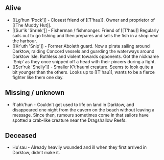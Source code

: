 ## Alive
- [[Lg'hun 'Pock']] - Closest friend of [[T'hau]]. Owner and proprietor of [[The Muddy Hut]].
- [[Sur'ik 'Shriek']] - Fisherman / fishmonger. Friend of [[T'hau]] Regularly sails out to go fishing and then prepares and sells the fish in a shop near the harbour.
- [[Kr'uth 'Snip']] - Former Aboleth guard. Now a pirate sailing around Darktow, raiding Concord vessels and guarding the waterways around Darktow Isle. Ruthless and violent towards opponents. Got the nickname 'Snip' as they once snipped off a head with their pincers during a fight.
- [[Ser'ruk 'Shelly']] - Smaller K't'haumi creature. Seems to look quite a bit younger than the others. Looks up to [[T'hau]], wants to be a fierce fighter like them one day.

## Missing / unknown
- R'ahk'hun - Couldn't get used to life on land in Darktow, and disappeared one night from the cavern on the beach without leaving a message. Since then, rumours sometimes come in that sailors have spotted a crab-like creature near the Dragshallow Reefs.

## Deceased
- Hu'sau - Already heavily wounded and ill when they first arrived in Darktow, didn't make it.